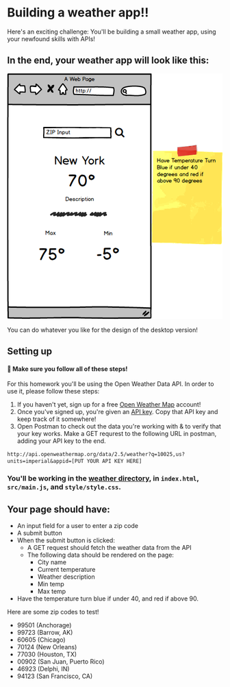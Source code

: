 # Building a weather app!!

Here's an exciting challenge: You'll be building a small weather app, using your newfound skills with APIs!

## In the end, your weather app will look like this:

![mockup](./assets/mockup.png)

You can do whatever you like for the design of the desktop version!

## Setting up

#### 🚀 Make sure you follow all of these steps!

For this homework you'll be using the Open Weather Data API. In order to use it, please follow these steps:

1. If you haven't yet, sign up for a free [Open Weather Map](https://home.openweathermap.org/users/sign_up) account!
2. Once you've signed up, you're given an [API key](https://home.openweathermap.org/api_keys). Copy that API key and keep track of it somewhere!
3. Open Postman to check out the data you're working with & to verify that your key works. Make a GET requrest to the following URL in postman, adding your API key to the end.

```
http://api.openweathermap.org/data/2.5/weather?q=10025,us?units=imperial&appid=[PUT YOUR API KEY HERE]
```

### You'll be working in the [weather directory](./weather/), in `index.html`, `src/main.js`, and `style/style.css`.

## Your page should have:
- An input field for a user to enter a zip code
- A submit button
- When the submit button is clicked:
    - A GET request should fetch the weather data from the API
    - The following data should be rendered on the page:
        - City name
        - Current temperature
        - Weather description
        - Min temp
        - Max temp
- Have the temperature turn blue if under 40, and red if above 90.

Here are some zip codes to test!
- 99501 (Anchorage)
- 99723 (Barrow, AK)
- 60605 (Chicago)
- 70124 (New Orleans)
- 77030 (Houston, TX)
- 00902 (San Juan, Puerto Rico)
- 46923 (Delphi, IN)
- 94123 (San Francisco, CA)